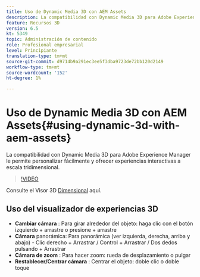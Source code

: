 ```yaml
---
title: Uso de Dynamic Media 3D con AEM Assets
description: La compatibilidad con Dynamic Media 3D para Adobe Experience Manager le permite personalizar fácilmente y ofrecer experiencias interactivas a escala 3D
feature: Recursos 3D
version: 6.5
kt: 5349
topic: Administración de contenido
role: Profesional empresarial
level: Principiante
translation-type: tm+mt
source-git-commit: d9714b9a291ec3ee5f3dba9723de72bb120d2149
workflow-type: tm+mt
source-wordcount: '152'
ht-degree: 1%

---
```



# Uso de Dynamic Media 3D con AEM Assets{#using-dynamic-3d-with-aem-assets}

La compatibilidad con Dynamic Media 3D para Adobe Experience Manager le permite personalizar fácilmente y ofrecer experiencias interactivas a escala tridimensional.

>[!VIDEO](https://video.tv.adobe.com/v/35156/?quality=9&learn=on)

Consulte el Visor 3D [Dimensional](http://s7d1.scene7.com/s7viewers/html5/DimensionalViewer.html?asset=DynamicmediaNA1/canBlue-2&amp;config=DynamicmediaNA1/Dimensional&amp;serverUrl=http://s7d1.scene7.com/is/image/&amp;contenturl=http://s7d1.scene7.com/is/content/) aquí.


## Uso del visualizador de experiencias 3D

* **Cambiar cámara** : Para girar alrededor del objeto: haga clic con el botón izquierdo + arrastre o presione + arrastre
* **Cámara**  panorámica: Para panorámica (ver izquierda, derecha, arriba y abajo) - Clic derecho + Arrastrar / Control + Arrastrar / Dos dedos pulsando + Arrastrar
* **Cámara de zoom** : Para hacer zoom: rueda de desplazamiento o pulgar
* **Restablecer/Centrar cámara** : Centrar el objeto: doble clic o doble toque